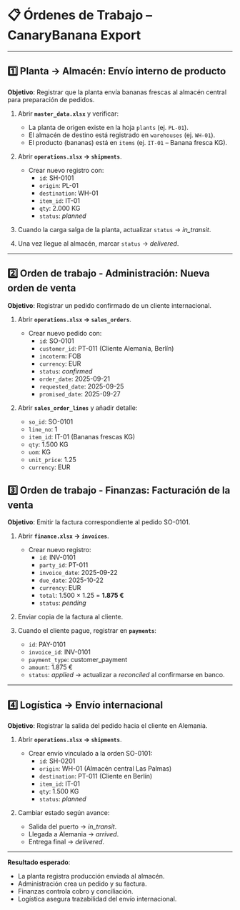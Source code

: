 # 📋 Órdenes de Trabajo – CanaryBanana Export

---

## 1️⃣ Planta → Almacén: Envío interno de producto

**Objetivo**: Registrar que la planta envía bananas frescas al almacén central para preparación de pedidos.

1. Abrir **`master_data.xlsx`** y verificar:  
   - La planta de origen existe en la hoja `plants` (ej. `PL-01`).  
   - El almacén de destino está registrado en `warehouses` (ej. `WH-01`).  
   - El producto (bananas) está en `items` (ej. `IT-01` – Banana fresca KG).  

2. Abrir **`operations.xlsx` → `shipments`**.  
   - Crear nuevo registro con:  
     - `id`: SH-0101  
     - `origin`: PL-01  
     - `destination`: WH-01  
     - `item_id`: IT-01  
     - `qty`: 2.000 KG  
     - `status`: *planned*  

3. Cuando la carga salga de la planta, actualizar `status` → *in_transit*.  
4. Una vez llegue al almacén, marcar `status` → *delivered*.  

---

## 2️⃣ Orden de trabajo - Administración: Nueva orden de venta

**Objetivo**: Registrar un pedido confirmado de un cliente internacional.

1. Abrir **`operations.xlsx` → `sales_orders`**.  
   - Crear nuevo pedido con:  
     - `id`: SO-0101  
     - `customer_id`: PT-011 (Cliente Alemania, Berlín)  
     - `incoterm`: FOB  
     - `currency`: EUR  
     - `status`: *confirmed*  
     - `order_date`: 2025-09-21  
     - `requested_date`: 2025-09-25  
     - `promised_date`: 2025-09-27  

2. Abrir **`sales_order_lines`** y añadir detalle:  
   - `so_id`: SO-0101  
   - `line_no`: 1  
   - `item_id`: IT-01 (Bananas frescas KG)  
   - `qty`: 1.500 KG  
   - `uom`: KG  
   - `unit_price`: 1.25  
   - `currency`: EUR  

## 3️⃣ Orden de trabajo - Finanzas: Facturación de la venta

**Objetivo**: Emitir la factura correspondiente al pedido SO-0101.

1. Abrir **`finance.xlsx` → `invoices`**.  
   - Crear nuevo registro:  
     - `id`: INV-0101  
     - `party_id`: PT-011  
     - `invoice_date`: 2025-09-22  
     - `due_date`: 2025-10-22  
     - `currency`: EUR  
     - `total`: 1.500 × 1.25 = **1.875 €**  
     - `status`: *pending*  

2. Enviar copia de la factura al cliente.  
3. Cuando el cliente pague, registrar en **`payments`**:  
   - `id`: PAY-0101  
   - `invoice_id`: INV-0101  
   - `payment_type`: customer_payment  
   - `amount`: 1.875 €  
   - `status`: *applied* → actualizar a *reconciled* al confirmarse en banco.  

---

## 4️⃣ Logística → Envío internacional

**Objetivo**: Registrar la salida del pedido hacia el cliente en Alemania.

1. Abrir **`operations.xlsx` → `shipments`**.  
   - Crear envío vinculado a la orden SO-0101:  
     - `id`: SH-0201  
     - `origin`: WH-01 (Almacén central Las Palmas)  
     - `destination`: PT-011 (Cliente en Berlín)  
     - `item_id`: IT-01  
     - `qty`: 1.500 KG  
     - `status`: *planned*  

2. Cambiar estado según avance:  
   - Salida del puerto → *in_transit*.  
   - Llegada a Alemania → *arrived*.  
   - Entrega final → *delivered*.  

---

**Resultado esperado**:

- La planta registra producción enviada al almacén.  
- Administración crea un pedido y su factura.  
- Finanzas controla cobro y conciliación.  
- Logística asegura trazabilidad del envío internacional.  
